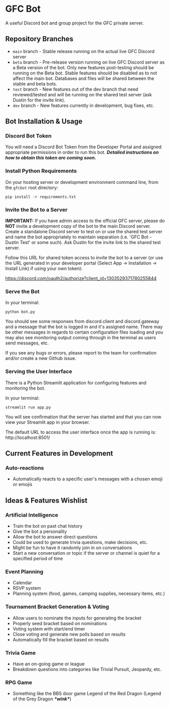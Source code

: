 # GFC Bot

A useful Discord bot and group project for the GFC private server.

## Repository Branches

- `main` branch - Stable release running on the actual live GFC Discord server
- `beta` branch - Pre-release version running on live GFC Discord server as a Beta version of the bot. Only new features post-testing should be running on the Beta bot. Stable features should be disabled as to not affect the main bot. Databases and files will be shared between the stable and beta bots.
- `test` branch - New features out of the dev branch that need reviewed/tested and will be running on the shared test server (ask Dustin for the invite link).
- `dev` branch - New features currently in development, bug fixes, etc.

## Bot Installation & Usage

### Discord Bot Token

You will need a Discord Bot Token from the Developer Portal and assigned appropriate permissions in order to run this bot. **_Detailed instructions on how to obtain this token are coming soon._**

### Install Python Requirements

On your hosting server or development environment command line, from the `gfcbot` root directory:

`pip install -r requirements.txt`

### Invite the Bot to a Server

**IMPORTANT:** If you have admin access to the official GFC server, please do **NOT** invite a development copy of the bot to the main Discord server. Create a standalone Discord server to test on or use the shared test server and name the bot appropriately to maintain separation (i.e. 'GFC Bot - Dustin Test' or some such). Ask Dustin for the invite link to the shared test server.

Follow this URL for shared token access to invite the bot to a server (or use the URL generated in your developer portal (Select App -> Installation -> Install Link) if using your own token):

https://discord.com/oauth2/authorize?client_id=1303529371780255844

### Serve the Bot

In your terminal:

`python bot.py`

You should see some responses from discord.client and discord.gateway and a message that the bot is logged in and it's assigned name. There may be other messages in regards to certain configuration files loading and you may also see monitoring output coming through in the terminal as users send messages, etc.

If you see any bugs or errors, please report to the team for confirmation and/or create a new Github issue.

### Serving the User Interface

There is a Python Streamlit application for configuring features and monitoring the bot.

In your terminal:

`streamlit run app.py`

You will see confirmation that the server has started and that you can now view your Streamlit app in your browser.

The default URL to access the user interface once the app is running is: http://localhost:8501/

## Current Features in Development

### Auto-reactions

- Automatically reacts to a specific user's messages with a chosen emoji or emojis

## Ideas & Features Wishlist

### Artificial Intelligence

- Train the bot on past chat history
- Give the bot a personality
- Allow the bot to answer direct questions
- Could be used to generate trivia questions, make decisions, etc.
- Might be fun to have it randomly join in on conversations
- Start a new conversation or topic if the server or channel is quiet for a specified period of time

### Event Planning

- Calendar
- RSVP system
- Planning system (food, games, camping supplies, necessary items, etc.)

### Tournament Bracket Generation & Voting

- Allow users to nominate the inputs for generating the bracket
- Properly seed bracket based on nominations
- Voting system with start/end timer
- Close voting and generate new polls based on results
- Automatically fill the bracket based on results

### Trivia Game

- Have an on-going game or league
- Breakdown questions into categories like Trivial Pursuit, Jeopardy, etc.

### RPG Game

- Something like the BBS door game Legend of the Red Dragon (Legend of the Grey Dragon **_\*wink\*_**)

